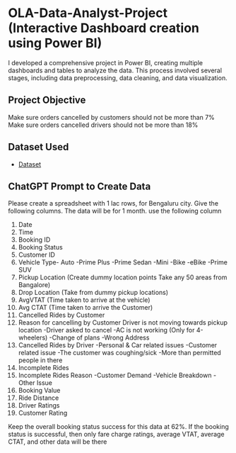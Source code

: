 # OLA-Data-Analyst-Project (Interactive Dashboard creation using Power BI) 
I developed a comprehensive project in Power BI, creating multiple dashboards and tables to analyze the data. This process involved several stages, including data preprocessing, data cleaning, and data visualization.

## Project Objective
 Make sure orders cancelled by customers should not be more than 7%
 Make sure orders cancelled drivers should not be more than 18%

## Dataset Used
- <a href="https://github.com/Bittu8175/OLA-Data-Analyst-Project/blob/main/Booking.csv">Dataset</a>

 ## ChatGPT Prompt to Create Data
 
 Please create a spreadsheet with 1 lac rows, for Bengaluru city. Give the following columns.
 The data will be for 1 month. use the following column
 1. Date
 2. Time
 3. Booking ID
 4. Booking Status
 5. Customer ID
 6. Vehicle Type- Auto -Prime Plus -Prime Sedan -Mini -Bike -eBike -Prime SUV
 7. Pickup Location (Create dummy location points Take any 50 areas from Bangalore)
 8. Drop Location (Take from dummy pickup locations)
 9. AvgVTAT (Time taken to arrive at the vehicle)
 10. Avg CTAT (Time taken to arrive the Customer)
 11. Cancelled Rides by Customer
 12. Reason for cancelling by Customer
Driver is not moving towards pickup location
 -Driver asked to cancel
 -AC is not working (Only for 4-wheelers)
 -Change of plans
 -Wrong Address
 13. Cancelled Rides by Driver
 -Personal & Car related issues
 -Customer related issue
 -The customer was coughing/sick
 -More than permitted people in there
 14. Incomplete Rides
 15. Incomplete Rides Reason
   -Customer Demand
   -Vehicle Breakdown
   -Other Issue
 16. Booking Value
 17. Ride Distance
 18. Driver Ratings
 19. Customer Rating
     
 Keep the overall booking status success for this data at 62%. If the booking status is successful, then only
 fare charge ratings, average VTAT, average CTAT, and other data will be there
